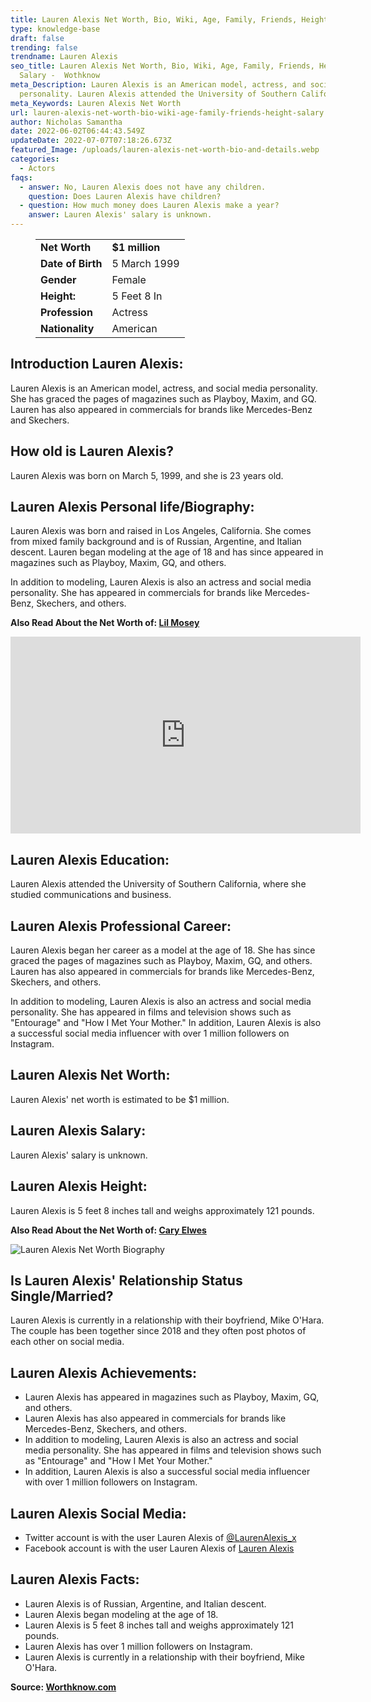 ```yaml
---
title: Lauren Alexis Net Worth, Bio, Wiki, Age, Family, Friends, Height & Salary
type: knowledge-base
draft: false
trending: false
trendname: Lauren Alexis
seo_title: Lauren Alexis Net Worth, Bio, Wiki, Age, Family, Friends, Height &
  Salary -  Wothknow
meta_Description: Lauren Alexis is an American model, actress, and social media
  personality. Lauren Alexis attended the University of Southern California.
meta_Keywords: Lauren Alexis Net Worth
url: lauren-alexis-net-worth-bio-wiki-age-family-friends-height-salary
author: Nicholas Samantha
date: 2022-06-02T06:44:43.549Z
updateDate: 2022-07-07T07:18:26.673Z
featured_Image: /uploads/lauren-alexis-net-worth-bio-and-details.webp
categories:
  - Actors
faqs:
  - answer: No, Lauren Alexis does not have any children.
    question: Does Lauren Alexis have children?
  - question: How much money does Lauren Alexis make a year?
    answer: Lauren Alexis' salary is unknown.
---
```

<figure class="wp-block-table is-style-stripes">
  <table>
    <tbody>
      <tr>
        <td>
          <strong>Net Worth</strong>
        </td>
        <td>
          <strong>$1 million</strong>
        </td>
      </tr>
      <tr>
        <td>
          <strong>Date of Birth</strong>
        </td>
        <td>5 March 1999</td>
      </tr>
      <tr>
        <td>
          <strong>Gender</strong>
        </td>
        <td>Female</td>
      </tr>
      <tr>
        <td>
          <strong>Height:</strong>
        </td>
        <td>5 Feet 8 In</td>
      </tr>
      <tr>
        <td>
          <strong>Profession</strong>
        </td>
        <td>Actress</td>
      </tr>
      <tr>
        <td>
          <strong>Nationality</strong>
        </td>
        <td>American</td>
      </tr>
    </tbody>
  </table>
</figure>

## **Introduction Lauren Alexis:**

Lauren Alexis is an American model, actress, and social media personality. She has graced the pages of magazines such as Playboy, Maxim, and GQ. Lauren has also appeared in commercials for brands like Mercedes-Benz and Skechers. 

## **How old is Lauren Alexis?**

Lauren Alexis was born on March 5, 1999, and she is 23 years old.

## **Lauren Alexis Personal life/Biography:**

Lauren Alexis was born and raised in Los Angeles, California. She comes from mixed family background and is of Russian, Argentine, and Italian descent. Lauren began modeling at the age of 18 and has since appeared in magazines such as Playboy, Maxim, GQ, and others.

In addition to modeling, Lauren Alexis is also an actress and social media personality. She has appeared in commercials for brands like Mercedes-Benz, Skechers, and others.

**Also Read About the Net Worth of: <a href="https://worthknow.com/lil-mosey-net-worth-bio-wiki-age-family-friends-height-salary/" target="_blank" rel="noopener">Lil Mosey</a>**

<iframe width="560" height="315" src="https://www.youtube.com/embed/GnsNRpljin4" title="YouTube video player" frameborder="0" allow="accelerometer; autoplay; clipboard-write; encrypted-media; gyroscope; picture-in-picture" allowfullscreen></iframe>

## **Lauren Alexis Education:**

Lauren Alexis attended the University of Southern California, where she studied communications and business.

## **Lauren Alexis Professional Career:**

Lauren Alexis began her career as a model at the age of 18. She has since graced the pages of magazines such as Playboy, Maxim, GQ, and others. Lauren has also appeared in commercials for brands like Mercedes-Benz, Skechers, and others.

In addition to modeling, Lauren Alexis is also an actress and social media personality. She has appeared in films and television shows such as "Entourage" and "How I Met Your Mother." In addition, Lauren Alexis is also a successful social media influencer with over 1 million followers on Instagram. 

## **Lauren Alexis Net Worth:**

Lauren Alexis' net worth is estimated to be $1 million.

## **Lauren Alexis Salary:**

Lauren Alexis' salary is unknown.

## **Lauren Alexis Height:**

Lauren Alexis is 5 feet 8 inches tall and weighs approximately 121 pounds.

**Also Read About the Net Worth of: <a href="https://worthknow.com/cary-elwes-net-worth-bio-wiki-age-family-friends-height-salary/" target="_blank" rel="noopener">Cary Elwes</a>**

![Lauren Alexis Net Worth Biography](/uploads/lauren-alexis-net-worth-.webp)

## **Is Lauren Alexis' Relationship Status Single/Married?**

Lauren Alexis is currently in a relationship with their boyfriend, Mike O'Hara. The couple has been together since 2018 and they often post photos of each other on social media. 

## **Lauren Alexis Achievements:**

* Lauren Alexis has appeared in magazines such as Playboy, Maxim, GQ, and others.
* Lauren Alexis has also appeared in commercials for brands like Mercedes-Benz, Skechers, and others.
* In addition to modeling, Lauren Alexis is also an actress and social media personality. She has appeared in films and television shows such as "Entourage" and "How I Met Your Mother."
* In addition, Lauren Alexis is also a successful social media influencer with over 1 million followers on Instagram.

## **Lauren Alexis Social Media:**

* Twitter account is with the user Lauren Alexis of <a href="https://mobile.twitter.com/laurenalexis_x" target="_blank" rel="nofollow" rel="noopener">@LaurenAlexis_x</a>
* Facebook account is with the user Lauren Alexis of <a href="https://web.facebook.com/LaurenAlexisOf" target="_blank" rel="nofollow" rel="noopener">Lauren Alexis</a>

## **Lauren Alexis Facts:**

* Lauren Alexis is of Russian, Argentine, and Italian descent.
* Lauren Alexis began modeling at the age of 18.
* Lauren Alexis is 5 feet 8 inches tall and weighs approximately 121 pounds.
* Lauren Alexis has over 1 million followers on Instagram. 
* Lauren Alexis is currently in a relationship with their boyfriend, Mike O'Hara.

**Source: <a href="https://worthknow.com/" target="_blank" rel="noopener">Worthknow.com</a>**